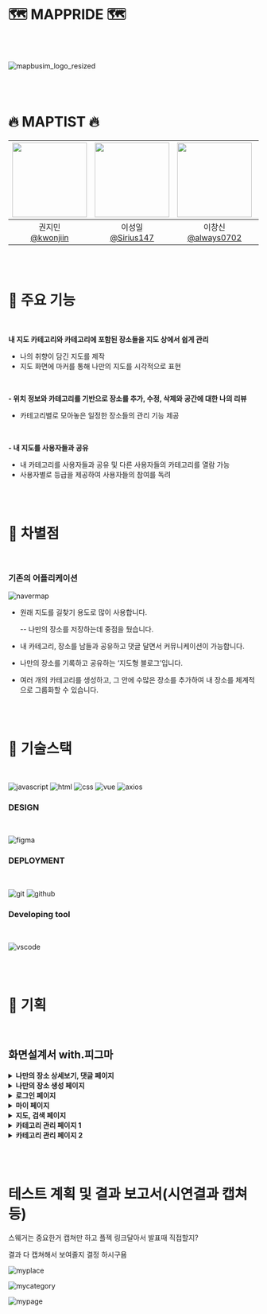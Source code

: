 # 🗺️ MAPPRIDE 🗺️

<br>
<br>

![mapbusim_logo_resized](https://github.com/user-attachments/assets/0d400c83-0645-4262-a42f-95163a2db7bb)

<br><br>

# 🔥 MAPTIST 🔥

|<img src="https://avatars.githubusercontent.com/kwonjiin" width="150" height="150"/>|<img src="https://avatars.githubusercontent.com/Sirius147" width="150" height="150"/>|<img src="https://avatars.githubusercontent.com/always0702" width="150" height="150"/>|<img src="https://avatars.githubusercontent.com/ChaGyoungtae" width="150" height="150"/>|<img src="https://avatars.githubusercontent.com/yujinchoi2030" width="150" height="150"/>|
|:-:|:-:|:-:|:-:|:-:|
|권지민<br/>[@kwonjiin](https://github.com/kwonjiin)|이성일<br/>[@Sirius147](https://github.com/Sirius147)|이창신<br/>[@always0702](https://github.com/always0702)|차경태<br/>[@ChaGyoungtae](https://github.com/ChaGyoungtae)|최유진<br/>[@yujinchoi2030](https://github.com/yujinchoi2030)|

<br><br>

# 📌 주요 기능

<br>

**내 지도 카테고리와 카테고리에 포함된 장소들을 지도 상에서 쉽게 관리**

* 나의 취향이 담긴 지도를 제작
* 지도 화면에 마커를 통해 나만의 지도를 시각적으로 표현

<br>

**- 위치 정보와 카테고리를 기반으로 장소를 추가, 수정, 삭제와 공간에 대한 나의 리뷰**

* 카테고리별로 모아놓은 일정한 장소들의 관리 기능 제공

<br>

**- 내 지도를 사용자들과 공유**

* 내 카테고리를 사용자들과 공유 및 다른 사용자들의 카테고리를 열람 가능
* 사용자별로 등급을 제공하여 사용자들의 참여를 독려

<br><br>

# 📌 차별점

<br>

### 기존의 어플리케이션

![navermap](https://github.com/user-attachments/assets/162ec4a4-2b9c-4577-8c39-73e193034d95)


- 원래 지도를 길찾기 용도로 많이 사용합니다.

    -- 나만의 장소를 저장하는데 중점을 뒀습니다.


- 내 카테고리, 장소를 남들과 공유하고 댓글 달면서 커뮤니케이션이 가능합니다.
- 나만의 장소를 기록하고 공유하는 ‘지도형 블로그’입니다.
- 여러 개의 카테고리를 생성하고, 그 안에 수많은 장소를 추가하여 내 장소를 체계적으로 그룹화할 수 있습니다.

<br><br>



# 📌 기술스택

<br>

![javascript](https://github.com/user-attachments/assets/8f53173c-875e-4499-a047-0179e78bb4c9)
![html](https://github.com/user-attachments/assets/9b137699-cac1-4ae0-a9de-3a96df93a570)
![css](https://github.com/user-attachments/assets/a69cd151-57a2-49e1-adf8-fb3e0b219539)
![vue](https://github.com/user-attachments/assets/89ddc02d-b904-4ab8-a51e-dbcb3511274f)
![axios](https://github.com/user-attachments/assets/e83b6c8a-b20f-4582-8526-51feb9899f46)

### DESIGN

<br>

![figma](https://github.com/user-attachments/assets/49ff7e95-8ab9-4130-ae90-975236ef14f8)

### DEPLOYMENT

<br>

![git](https://github.com/user-attachments/assets/d04521ee-046d-41dd-ac18-1b7f40dd38ed) ![github](https://github.com/user-attachments/assets/6e0d5234-61c3-4fda-80b4-c54f7b058b57)
 
 ### Developing tool

<br>

![vscode](https://github.com/user-attachments/assets/c9563ad4-0d59-4647-a204-bbedf1ba9479) 


<br><br>


# 📌 기획 

<br>

## 화면설계서 with.피그마

<details>
<summary> <b> 나만의 장소 상세보기, 댓글 페이지 </b> </summary>
<div markdown="1">

![나만의 장소 상세보기, 댓글 페이지](https://github.com/user-attachments/assets/9272eed7-697e-4639-bac4-c5437282bcdd)

</div>
</details>

<details>
<summary> <b> 나만의 장소 생성 페이지 </b> </summary>
<div markdown="1">

![나만의 장소 생성 페이지](https://github.com/user-attachments/assets/9e73adeb-8557-4b1f-bb98-4cb50eb668d5)

</div>
</details>

<details>
<summary> <b> 로그인 페이지 </b> </summary>
<div markdown="1">

![로그인 페이지](https://github.com/user-attachments/assets/73a24de2-8156-40d9-87c3-aa8a9be2e6ac)

</div>
</details>

<details>
<summary> <b> 마이 페이지 </b> </summary>
<div markdown="1">

![마이 페이지](https://github.com/user-attachments/assets/3f631f65-9b97-40ab-8d17-51c44f8f9df6)

</div>
</details>

<details>
<summary> <b> 지도, 검색 페이지 </b> </summary>
<div markdown="1">

![지도, 검색 페이지](https://github.com/user-attachments/assets/a845a918-c812-482a-a6f9-fe8d2cb947df)

</div>
</details>

<details>
<summary> <b> 카테고리 관리 페이지 1 </b> </summary>
<div markdown="1">

![카테고리 관리 페이지 1](https://github.com/user-attachments/assets/eb556d1a-ce6f-4e7b-94f5-c7844b1be455)

</div>
</details>

<details>
<summary> <b> 카테고리 관리 페이지 2 </b> </summary>
<div markdown="1">

![카테고리 관리 페이지 2](https://github.com/user-attachments/assets/a59e3b3a-d821-4999-a970-215090f5c4e0)

</div>
</details>

<br><br>

# 테스트 계획 및 결과 보고서(시연결과 캡쳐등)

스웨거는 중요한거 캡쳐만 하고 플젝 링크달아서 발표때 직접할지?

결과 다 캡쳐해서 보여줄지 결정 하시구욤

![myplace](https://github.com/user-attachments/assets/8624fb76-1700-4e95-8c49-c9e313d4e84a)


![mycategory](https://github.com/user-attachments/assets/a54766eb-b0ad-4476-9b8f-43f3eab1d5cd)


![mypage](https://github.com/user-attachments/assets/dffb9979-687b-4500-8e7f-4f1d36070ce7)



